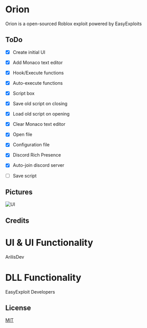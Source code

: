 # Orion

Orion is a open-sourced Roblox exploit powered by EasyExploits

## ToDo
- [x] Create initial UI
- [x] Add Monaco text editor
- [x] Hook/Execute functions
- [x] Auto-execute functions
- [x] Script box
- [x] Save old script on closing
- [x] Load old script on opening
- [x] Clear Monaco text editor
- [x] Open file
- [x] Configuration file
- [x] Discord Rich Presence
- [x] Auto-join discord server
- [ ] Save script


## Pictures
![UI](https://arilis.dev/uploader/files/ry73bi.png)

## Credits
# UI & UI Functionality
ArilisDev
# DLL Functionality
EasyExploit Developers

## License
[MIT](https://choosealicense.com/licenses/mit/)
